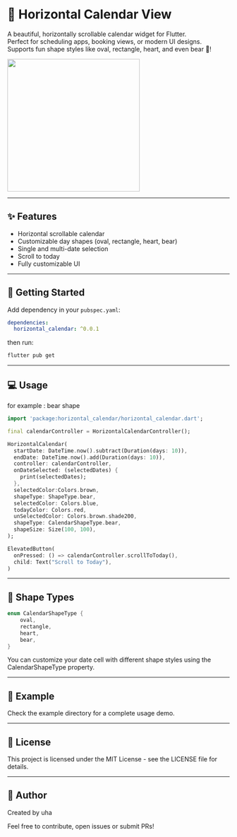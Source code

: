 # 📅 Horizontal Calendar View

A beautiful, horizontally scrollable calendar widget for Flutter.  
Perfect for scheduling apps, booking views, or modern UI designs.
Supports fun shape styles like oval, rectangle, heart, and even bear 🐻!

<img src="/Users/youha/project/horizontal_calendar_view/assets/brown_bear_shape.gif" width="300" alt="">

---

## ✨ Features

- Horizontal scrollable calendar
- Customizable day shapes (oval, rectangle, heart, bear)
- Single and multi-date selection
- Scroll to today
- Fully customizable UI

---

## 🚀 Getting Started

Add dependency in your `pubspec.yaml`:

```yaml
dependencies:
  horizontal_calendar: ^0.0.1
```
then run:   

```bash
flutter pub get
```

---

## 💻 Usage

for example : bear shape
```dart
import 'package:horizontal_calendar/horizontal_calendar.dart';

final calendarController = HorizontalCalendarController();

HorizontalCalendar(
  startDate: DateTime.now().subtract(Duration(days: 10)),
  endDate: DateTime.now().add(Duration(days: 10)),
  controller: calendarController,
  onDateSelected: (selectedDates) {
    print(selectedDates);
  },
  selectedColor:Colors.brown,
  shapeType: ShapeType.bear,
  selectedColor: Colors.blue,
  todayColor: Colors.red,
  unSelectedColor: Colors.brown.shade200,
  shapeType: CalendarShapeType.bear, 
  shapeSize: Size(100, 100),
);

ElevatedButton(
  onPressed: () => calendarController.scrollToToday(),
  child: Text("Scroll to Today"),
)
```

---

## 🧩 Shape Types
```dart
enum CalendarShapeType {
    oval,
    rectangle,
    heart,
    bear,
}
```
You can customize your date cell with different shape styles using the CalendarShapeType property.

---

## 📂 Example
Check the example directory for a complete usage demo.

---

## 📜 License
This project is licensed under the MIT License - see the LICENSE file for details.

---

## 🙌 Author
Created by uha

Feel free to contribute, open issues or submit PRs!

